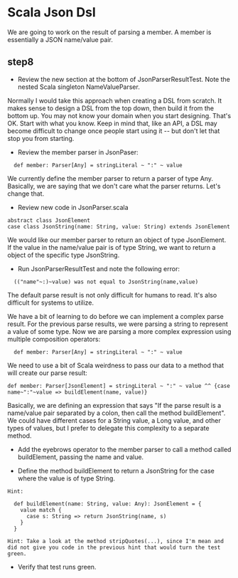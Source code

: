 Scala Json Dsl 
==============

We are going to work on the result of parsing a member.  A member is essentially a JSON name/value pair.

step8
-----

- Review the new section at the bottom of JsonParserResultTest.  Note the nested Scala singleton NameValueParser.

Normally I would take this approach when creating a DSL from scratch.  It makes sense to design a DSL from the top down,
then build it from the bottom up.  You may not know your domain when you start designing.  That's OK.  Start with what you
know.  Keep in mind that, like an API, a DSL may become difficult to change once people start using it -- but don't let
that stop you from starting.


- Review the member parser in JsonPaser:

```
  def member: Parser[Any] = stringLiteral ~ ":" ~ value
```

We currently define the member parser to return a parser of type Any.  Basically, we are saying that we don't care what the 
parser returns.  Let's change that.

- Review new code in JsonParser.scala

```
abstract class JsonElement
case class JsonString(name: String, value: String) extends JsonElement
```

We would like our member parser to return an object of type JsonElement.  If the value in the name/value pair is of type
String, we want to return a object of the specific type JsonString.

- Run JsonParserResultTest and note the following error:
```
  (("name"~:)~value) was not equal to JsonString(name,value)
```

The default parse result is not only difficult for humans to read.  It's also difficult for systems to utilize.

We have a bit of learning to do before we can implement a complex parse result.  For the previous parse results, we were parsing a string to represent a value
of some type.  Now we are parsing a more complex expression using multiple composition operators:

```
  def member: Parser[Any] = stringLiteral ~ ":" ~ value
``` 

We need to use a bit of Scala weirdness to pass our data to a method that will create our parse result:

```
def member: Parser[JsonElement] = stringLiteral ~ ":" ~ value ^^ {case name~":"~value => buildElement(name, value)}
```
Basically, we are defining an expression that says "If the parse result is a name/value pair separated by a colon, then call the method buildElement".  We 
could have different cases for a String value, a Long value, and other types of values, but I prefer to delegate this complexity to a separate method.

- Add the eyebrows operator to the member parser to call a method called buildElement, passing the name and value.

- Define the method buildElement to return a JsonString for the case where the value is of type String.

```
Hint:

  def buildElement(name: String, value: Any): JsonElement = {
    value match {
      case s: String => return JsonString(name, s)
    }
  }
  
Hint: Take a look at the method stripQuotes(...), since I'm mean and did not give you code in the previous hint that would turn the test green.
```

- Verify that test runs green.

